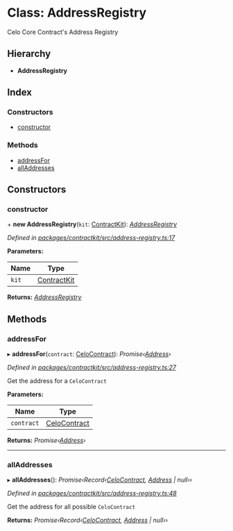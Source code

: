 # Class: AddressRegistry

Celo Core Contract's Address Registry

## Hierarchy

* **AddressRegistry**

## Index

### Constructors

* [constructor](_address_registry_.addressregistry.md#constructor)

### Methods

* [addressFor](_address_registry_.addressregistry.md#addressfor)
* [allAddresses](_address_registry_.addressregistry.md#alladdresses)

## Constructors

###  constructor

\+ **new AddressRegistry**(`kit`: [ContractKit](_kit_.contractkit.md)): *[AddressRegistry](_address_registry_.addressregistry.md)*

*Defined in [packages/contractkit/src/address-registry.ts:17](https://github.com/celo-org/celo-monorepo/blob/master/packages/contractkit/src/address-registry.ts#L17)*

**Parameters:**

Name | Type |
------ | ------ |
`kit` | [ContractKit](_kit_.contractkit.md) |

**Returns:** *[AddressRegistry](_address_registry_.addressregistry.md)*

## Methods

###  addressFor

▸ **addressFor**(`contract`: [CeloContract](../enums/_base_.celocontract.md)): *Promise‹[Address](../modules/_base_.md#address)›*

*Defined in [packages/contractkit/src/address-registry.ts:27](https://github.com/celo-org/celo-monorepo/blob/master/packages/contractkit/src/address-registry.ts#L27)*

Get the address for a `CeloContract`

**Parameters:**

Name | Type |
------ | ------ |
`contract` | [CeloContract](../enums/_base_.celocontract.md) |

**Returns:** *Promise‹[Address](../modules/_base_.md#address)›*

___

###  allAddresses

▸ **allAddresses**(): *Promise‹Record‹[CeloContract](../enums/_base_.celocontract.md), [Address](../modules/_base_.md#address) | null››*

*Defined in [packages/contractkit/src/address-registry.ts:48](https://github.com/celo-org/celo-monorepo/blob/master/packages/contractkit/src/address-registry.ts#L48)*

Get the address for all possible `CeloContract`

**Returns:** *Promise‹Record‹[CeloContract](../enums/_base_.celocontract.md), [Address](../modules/_base_.md#address) | null››*
